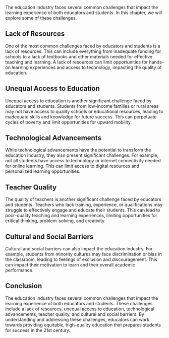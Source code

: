 
The education industry faces several common challenges that impact the learning experience of both educators and students. In this chapter, we will explore some of these challenges.

Lack of Resources
-----------------

One of the most common challenges faced by educators and students is a lack of resources. This can include everything from inadequate funding for schools to a lack of textbooks and other materials needed for effective teaching and learning. A lack of resources can limit opportunities for hands-on learning experiences and access to technology, impacting the quality of education.

Unequal Access to Education
---------------------------

Unequal access to education is another significant challenge faced by educators and students. Students from low-income families or rural areas may not have access to quality schools or educational resources, leading to inadequate skills and knowledge for future success. This can perpetuate cycles of poverty and limit opportunities for upward mobility.

Technological Advancements
--------------------------

While technological advancements have the potential to transform the education industry, they also present significant challenges. For example, not all students have access to technology or internet connectivity needed for online learning. This can limit access to digital resources and personalized learning opportunities.

Teacher Quality
---------------

The quality of teachers is another significant challenge faced by educators and students. Teachers who lack training, experience, or qualifications may struggle to effectively engage and educate their students. This can lead to poor-quality teaching and learning experiences, limiting opportunities for critical thinking, problem-solving, and creativity.

Cultural and Social Barriers
----------------------------

Cultural and social barriers can also impact the education industry. For example, students from minority cultures may face discrimination or bias in the classroom, leading to feelings of exclusion and discouragement. This can impact their motivation to learn and their overall academic performance.

Conclusion
----------

The education industry faces several common challenges that impact the learning experience of both educators and students. These challenges include a lack of resources, unequal access to education, technological advancements, teacher quality, and cultural and social barriers. By understanding and addressing these challenges, educators can work towards providing equitable, high-quality education that prepares students for success in the 21st century.
